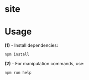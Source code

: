 # site

# Usage

**(1)** - Install dependencies:

```shell
npm install
```

**(2)** - For manipulation commands, use:

```shell
npm run help
```
